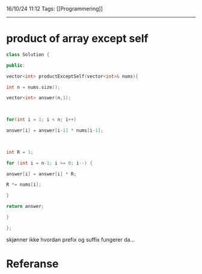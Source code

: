 16/10/24 11:12
Tags: [[Programmering]]
___

# product of array except self
```c++
class Solution {

public:

vector<int> productExceptSelf(vector<int>& nums){

int n = nums.size();

vector<int> answer(n,1);

  

for(int i = 1; i < n; i++)

answer[i] = answer[i-1] * nums[i-1];

  

int R = 1;

for (int i = n-1; i >= 0; i--) {

answer[i] = answer[i] * R;

R *= nums[i];

}

return answer;

}

};
```

skjønner ikke hvordan prefix og suffix fungerer da...



# Referanse
